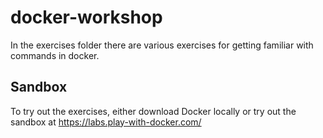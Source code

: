 # docker-workshop

In the exercises folder there are various exercises for getting familiar with
commands in docker.

## Sandbox

To try out the exercises, either download Docker locally or try out the sandbox
at https://labs.play-with-docker.com/

